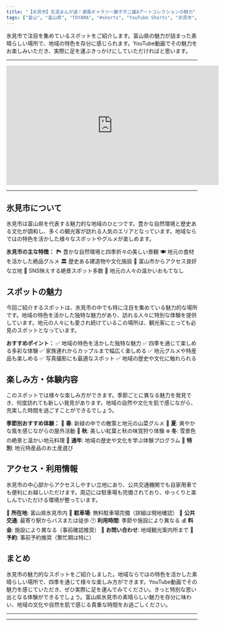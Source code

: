 ```yaml
---
title: "【氷見市】生涯まんが道！潮風ギャラリー藤子不二雄Aアートコレクションの魅力"
tags: ["富山", "富山県", "TOYAMA", "#shorts", "YouTube Shorts", "氷見市", "自然・公園", "動画", "おすすめ"]
---
```


氷見市で注目を集めているスポットをご紹介します。富山県の魅力が詰まった素晴らしい場所で、地域の特色を存分に感じられます。YouTube動画でその魅力をお楽しみいただき、実際に足を運ぶきっかけにしていただければと思います。

---

<!-- 🎥 YouTube動画埋め込み -->
<iframe width="560" height="315" src="https://www.youtube.com/embed/aaL1oHrcN6s" title="YouTube video player" frameborder="0" allowfullscreen></iframe>

---

## 氷見市について

氷見市は富山県を代表する魅力的な地域のひとつです。豊かな自然環境と歴史ある文化が調和し、多くの観光客が訪れる人気のエリアとなっています。地域ならではの特色を活かした様々なスポットやグルメが楽しめます。

**氷見市の主な特徴：**
🏞️ 豊かな自然環境と四季折々の美しい景観
🍽️ 地元の食材を活かした絶品グルメ
🏛️ 歴史ある建造物や文化施設
🚗 富山市からアクセス良好な立地
📸 SNS映えする絶景スポット多数
👥 地元の人々の温かいおもてなし

## スポットの魅力

今回ご紹介するスポットは、氷見市の中でも特に注目を集めている魅力的な場所です。地域の特色を活かした独特な魅力があり、訪れる人々に特別な体験を提供しています。地元の人々にも愛され続けているこの場所は、観光客にとっても必見のスポットとなっています。

**おすすめポイント：**
✅ 地域の特色を活かした独特な魅力
✅ 四季を通じて楽しめる多彩な体験
✅ 家族連れからカップルまで幅広く楽しめる
✅ 地元グルメや特産品も楽しめる
✅ 写真撮影にも最適なスポット
✅ 地域の歴史や文化に触れられる

## 楽しみ方・体験内容

このスポットでは様々な楽しみ方ができます。季節ごとに異なる魅力を発見でき、何度訪れても新しい発見があります。地域の自然や文化を肌で感じながら、充実した時間を過ごすことができるでしょう。

**季節別おすすめ体験：**
🌸 **春**: 新緑の中での散策と地元の山菜グルメ
🌻 **夏**: 爽やかな風を感じながらの屋外活動
🍁 **秋**: 美しい紅葉と秋の味覚狩り体験
❄️ **冬**: 雪景色の絶景と温かい地元料理
📅 **通年**: 地域の歴史や文化を学ぶ体験プログラム
🎁 **特別**: 地元特産品のお土産選び

## アクセス・利用情報

氷見市の中心部からアクセスしやすい立地にあり、公共交通機関でも自家用車でも便利にお越しいただけます。周辺には駐車場も完備されており、ゆっくりと楽しんでいただける環境が整っています。

📍 **所在地**: 富山県氷見市内
🚗 **駐車場**: 無料駐車場完備（詳細は現地確認）
🚌 **公共交通**: 最寄り駅からバスまたは徒歩
🕐 **利用時間**: 季節や施設により異なる
💰 **料金**: 施設により異なる（事前確認推奨）
📱 **お問い合わせ**: 地域観光案内所まで
🎫 **予約**: 事前予約推奨（繁忙期は特に）

## まとめ

氷見市の魅力的なスポットをご紹介しました。地域ならではの特色を活かした素晴らしい場所で、四季を通じて様々な楽しみ方ができます。YouTube動画でその魅力を感じていただき、ぜひ実際に足を運んでみてください。きっと特別な思い出となる体験ができるでしょう。富山県氷見市の素晴らしい魅力を存分に味わい、地域の文化や自然を肌で感じる貴重な時間をお過ごしください。

---

<!-- 🗺 Googleマップ（自動表示: page.tsxで地域名から自動生成） -->

<!-- 📍 宿泊リンク（自動表示: page.tsxで地域別リンクを自動生成）
     - タイトルから地域名を抽出
     - JTB / 楽天トラベル / じゃらん / 一休.com 対応
     - 環境変数でプロバイダー切替可能
-->

<!-- 📚 関連記事（自動表示: page.tsxで同カテゴリから2件自動選択） -->

<!-- 🏷️ タグ（自動表示: page.tsxで記事最下部に自動配置） -->

---

<!--
【記事文字数ルール】
- 基本文字数: 最低1000文字以上
- 推奨文字数: 1000〜1500文字（スマホ読みやすさ最優先）
- 上限なし: 情報量的に必要な場合は1500文字や2000文字を超えても良い
- 判断基準: 読者にとって価値ある情報を過不足なく提供できる文字数

【記事構成の最終形】
1. タイトル・動画・本文
2. まとめ
3. Googleマップ（見出しなし、マップのみ自動表示）
4. **宿泊リンク（地域別自動生成）** ← 2025年10月7日追加
5. 関連記事（H3、同カテゴリから2件自動選択）
6. タグ（記事最下部に自動表示）
7. ナビゲーションボタン

【宿泊リンクシステム仕様】
- タイトルから地域名を自動抽出（【〇〇市】形式優先）
- 北陸地方地域辞書: 富山/石川/福井の主要都市対応
- 対応プロバイダー: JTB（既定）/ 楽天トラベル / じゃらん / 一休.com
- 環境変数で切替: NEXT_PUBLIC_DEFAULT_TRAVEL_PROVIDER
- URLテンプレート: 地域名自動エンコード + アフィリエイトID挿入
- 配置位置: Googleマップ直後、関連記事より前

【自動生成セクション】
※以下はpage.tsxで自動生成されるため、記事本文には含めない
- Googleマップ: タイトル【】内の地域名から生成
- 宿泊リンク: 地域名抽出 → Deeplink生成 → スタイル適用
- 関連記事: 同カテゴリから2件を自動選択・リンク化
- タグ: 記事データから最下部に自動配置

【削除済みセクション】
※アクセス方法・周辺情報・公式リンクセクションは不要（2025年10月5日削除）

【AdSense・アフィリエイト】
- Google AdSense: 全ページ自動読み込み（layout.tsx）
- アフィリエイトスクリプト: AffilScript（layout.tsx）
- data-affil属性での動的リンク変換機能あり（現在は宿泊リンクで代替）

【最終更新】2025年10月7日 - 地域別宿泊リンク自動生成システム実装
-->
